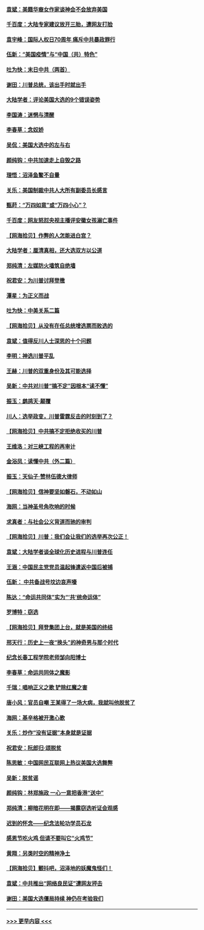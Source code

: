 #### [袁斌：美籍华裔女作家谈神会不会放弃美国](../pages/nsc993/n12615263.md?t=12130551) 
#### [千百度：大陆专家建议放开三胎，遭网友打脸](../pages/nsc993/n12614456.md?t=12130551) 
#### [袁宇峰：国际人权日70周年 痛斥中共暴政罪行](../pages/nsc993/n12611965.md?t=12130551) 
#### [伍新：“美国疫情”与“中国（共）特色”](../pages/nsc993/n12611463.md?t=12130551) 
#### [吐为快：末日中共（两首）](../pages/nsc993/n12611461.md?t=12130551) 
#### [谢田：川普总统，该出手时就出手](../pages/nsc993/n12610905.md?t=12130551) 
#### [大陆学者：评论美国大选的9个错误姿势](../pages/nsc993/n12609586.md?t=12130551) 
#### [李国涛：迷惘与清醒](../pages/nsc993/n12607532.md?t=12130551) 
#### [李春草：念奴娇](../pages/nsc993/n12607083.md?t=12130551) 
#### [吴侃：美国大选中的左与右](../pages/nsc993/n12607054.md?t=12130551) 
#### [颜纯钩：中共加速走上自毁之路](../pages/nsc993/n12606473.md?t=12130551) 
#### [理悟：沼泽鱼鳖不自量](../pages/nsc993/n12606454.md?t=12130551) 
#### [关乐：美国制裁中共人大所有副委员长感言](../pages/nsc993/n12606442.md?t=12130551) 
#### [甄莳：“万四如意”或“万四小心”？](../pages/nsc993/n12606091.md?t=12130551) 
#### [千百度：网友怒怼央视主播评安徽女孩溺亡事件](../pages/nsc993/n12605370.md?t=12130551) 
#### [【网海拾贝】作弊的人怎能进白宫？](../pages/nsc993/n12603546.md?t=12130551) 
#### [大陆学者：厘清真相，还大选双方以公道](../pages/nsc993/n12603475.md?t=12130551) 
#### [郑纯清：左媒防火墙筑自绝墙](../pages/nsc993/n12602226.md?t=12130551) 
#### [祝君安：为川普讨拜登檄](../pages/nsc993/n12602199.md?t=12130551) 
#### [潭星：为正义而战](../pages/nsc993/n12600926.md?t=12130551) 
#### [吐为快：中美关系二篇](../pages/nsc993/n12600908.md?t=12130551) 
#### [【网海拾贝】从没有在任总统增选票而败选的](../pages/nsc993/n12600435.md?t=12130551) 
#### [袁斌：值得反川人士深思的十个问题](../pages/nsc993/n12600332.md?t=12130551) 
#### [李明：神选川普平乱](../pages/nsc993/n12599751.md?t=12130551) 
#### [王赫：川普的双重身份及其可能选择](../pages/nsc993/n12599723.md?t=12130551) 
#### [吴新：中共对川普“搞不定”因根本“读不懂”](../pages/nsc993/n12599502.md?t=12130551) 
#### [振玉：鹧鸪天‧颠覆](../pages/nsc993/n12599494.md?t=12130551) 
#### [川人：选举政变，川普雷霆反击的时刻到了？](../pages/nsc993/n12599291.md?t=12130551) 
#### [【网海拾贝】中共搞不定拒绝收买的川普](../pages/nsc993/n12598955.md?t=12130551) 
#### [王维洛：对三峡工程的再审计](../pages/nsc993/n12598436.md?t=12130551) 
#### [金浴凤：读懂中共（外二篇）](../pages/nsc993/n12597943.md?t=12130551) 
#### [振玉：天仙子‧赞林伍德大律师](../pages/nsc993/n12597929.md?t=12130551) 
#### [【网海拾贝】信神要坚如磐石，不动如山](../pages/nsc993/n12597901.md?t=12130551) 
#### [海网：当神圣号角吹响的时候](../pages/nsc993/n12595891.md?t=12130551) 
#### [求真者：与社会公义背道而驰的审判](../pages/nsc993/n12595868.md?t=12130551) 
#### [【网海拾贝】川普：我们会让我们的选举再次公正！](../pages/nsc993/n12594930.md?t=12130551) 
#### [袁斌：大陆学者谈全球化历史进程与川普连任](../pages/nsc993/n12594690.md?t=12130551) 
#### [王涵：中国民主党党员温起锋遣返中国后被捕](../pages/nsc993/n12594540.md?t=12130551) 
#### [伍新： 中共备战号坟边哀声嚎](../pages/nsc993/n12593086.md?t=12130551) 
#### [陈达：“命运共同体”实为“‘共’统命运体”](../pages/nsc993/n12590865.md?t=12130551) 
#### [罗博特：窃选](../pages/nsc993/n12590619.md?t=12130551) 
#### [【网海拾贝】拜登集团上台，就是美国的终结](../pages/nsc993/n12589725.md?t=12130551) 
#### [邢天行：历史上一夜“换头”的神奇男与那个时代](../pages/nsc993/n12589424.md?t=12130551) 
#### [纪念长春工程学院老师邹向阳博士](../pages/nsc993/n12585390.md?t=12130551) 
#### [李春草：命运共同体之魔影](../pages/nsc993/n12585026.md?t=12130551) 
#### [千瑞：唱响正义之歌 铲除红魔之害](../pages/nsc993/n12585002.md?t=12130551) 
#### [唐小风：官员自嘲 王某得了一场大病，我就叫他脱贫了](../pages/nsc993/n12584981.md?t=12130551) 
#### [海网：基辛格被开激心歌](../pages/nsc993/n12584946.md?t=12130551) 
#### [关乐：炒作“没有证据”本身就是证据](../pages/nsc993/n12583146.md?t=12130551) 
#### [祝君安：阮郎归‧颂脱贫](../pages/nsc993/n12583119.md?t=12130551) 
#### [陈思敏：中国网民互联网上热议美国大选舞弊](../pages/nsc993/n12582845.md?t=12130551) 
#### [吴新：脱贫谣](../pages/nsc993/n12580839.md?t=12130551) 
#### [颜纯钩：林郑施政 一心一意把香港“送中”](../pages/nsc993/n12580805.md?t=12130551) 
#### [郑纯清：柳暗花明在即——揭露窃选听证会观感](../pages/nsc993/n12580795.md?t=12130551) 
#### [迟到的怀念——纪念法轮功学员石龙](../pages/nsc993/n12580245.md?t=12130551) 
#### [感恩节吃火鸡  但请不要叫它“火鸡节”](../pages/nsc993/n12580252.md?t=12130551) 
#### [黄翔：另类时空的精神净土](../pages/nsc993/n12578638.md?t=12130551) 
#### [【网海拾贝】颤抖吧，沼泽地的妖魔鬼怪们！](../pages/nsc993/n12578552.md?t=12130551) 
#### [袁斌：中共推出“网络良民证”遭网友抨击](../pages/nsc993/n12578511.md?t=12130551) 
#### [谢田：美国大选僵局持续 神仍在考验我们](../pages/nsc993/n12577432.md?t=12130551) 

----
#### [ >>> 更早内容 <<< ](../indexes/nsc993-earlier.md)
